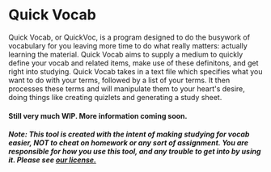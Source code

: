 # Quick Vocab
Quick Vocab, or QuickVoc, is a program designed to do the busywork of vocabulary for you leaving more time to do what really matters: actually learning the material. Quick Vocab aims to supply a medium to quickly define your vocab and related items, make use of these definitons, and get right into studying. Quick Vocab takes in a text file which specifies what you want to do with your terms, followed by a list of your terms. It then processes these terms and will manipulate them to your heart's desire, doing things like creating quizlets and generating a study sheet.

#### Still very much WIP. More information coming soon. 

##### Note: This tool is created with the intent of making studying for vocab easier, **_NOT_** to cheat on homework or any sort of assignment. You are responsible for how you use this tool, and any trouble to get into by using it. Please see [our license.](LICENSE.txt)
